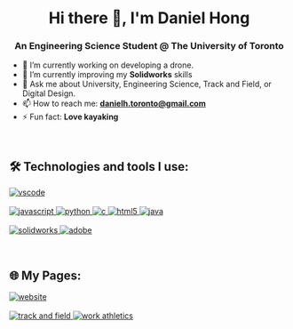 <h1 align="center">Hi there 👋, I'm Daniel Hong</h1>
<h3 align="center">An Engineering Science Student @ The University of Toronto</h3>

- 🔭 I’m currently working on developing a drone.
- 🌱 I’m currently improving my **Solidworks** skills
- 💬 Ask me about University, Engineering Science, Track and Field, or Digital Design.
- 📫 How to reach me: **danielh.toronto@gmail.com**
- ⚡ Fun fact: **Love kayaking**

<br/>

## 🛠 Technologies and tools I use:

<p align="left">
  <a href="https://code.visualstudio.com/" target="_blank"> 
    <img src="https://img.shields.io/badge/-VSCode-007ACC?style=for-the-badge&logo=visual-studio-code&logoColor=white" alt="vscode"/>
  </a>
  <br/>
  <br/>
  <a href="https://www.javascript.com/" target="_blank"> 
    <img src="https://img.shields.io/badge/-JavaScript-F7DF1E?style=for-the-badge&logo=javascript&logoColor=black" alt="javascript"/>
  </a>
  <a href="https://www.python.org/" target="_blank"> 
    <img src="https://img.shields.io/badge/-Python-3776AB?style=for-the-badge&logo=python&logoColor=white" alt="python"/>
  </a>
  <a href="https://www.cprogramming.com/" target="_blank"> 
    <img src="https://img.shields.io/badge/-C-A8B9CC?style=for-the-badge&logo=c&logoColor=black" alt="c"/>
  </a>
  <a href="https://www.w3.org/html/" target="_blank"> 
    <img src="https://img.shields.io/badge/-HTML-E34F26?style=for-the-badge&logo=html5&logoColor=white" alt="html5"/>
  </a>
  <a href="https://www.java.com/" target="_blank"> 
    <img src="https://img.shields.io/badge/-Java-007396?style=for-the-badge&logo=java&logoColor=white" alt="java"/>
  </a>
  <br/>
  <br/>
  <a href="https://www.solidworks.com/" target="_blank"> 
    <img src="https://img.shields.io/badge/-Solidworks-0078D7?style=for-the-badge&logo=solidworks&logoColor=white" alt="solidworks"/>
  </a>
  <a href="https://www.adobe.com/" target="_blank"> 
    <img src="https://img.shields.io/badge/-Adobe%20Suite-FF0000?style=for-the-badge&logo=adobe&logoColor=white" alt="adobe"/>
  </a>
</p>

<br/>

## 🌐 My Pages:

<p align="left">
  <a href="https://daniel-hong.org" target="_blank">
    <img src="https://img.shields.io/badge/-Website-4285F4?style=for-the-badge&logo=google-chrome&logoColor=white" alt="website"/>
  </a>
  <br/>
  <br/>
  <a href="https://athletics.ca/athlete/daniel-hong/" target="_blank">
    <img src="https://img.shields.io/badge/-Track_and_Field-00FF00?style=for-the-badge&logo=sportradar&logoColor=white" alt="track and field"/>
  </a>
  <a href="https://worldathletics.org/athletes/canada/daniel-hong-15096629/" target="_blank">
    <img src="https://img.shields.io/badge/-World_Athletics-0A66C2?style=for-the-badge&logo=workplace&logoColor=white" alt="work athletics"/>
  </a>
</p>